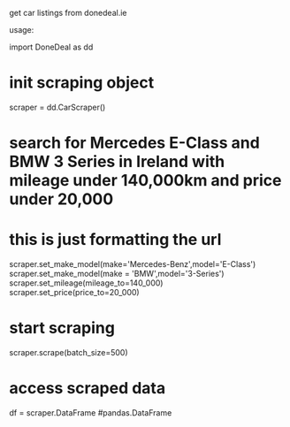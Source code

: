 get car listings from donedeal.ie

usage:

import DoneDeal as dd

# init scraping object
scraper = dd.CarScraper()
# search for Mercedes E-Class and BMW 3 Series in Ireland with mileage under 140,000km and price under 20,000
# this is just formatting the url
scraper.set_make_model(make='Mercedes-Benz',model='E-Class') 
scraper.set_make_model(make = 'BMW',model='3-Series')
scraper.set_mileage(mileage_to=140_000)
scraper.set_price(price_to=20_000)

# start scraping
scraper.scrape(batch_size=500)

# access scraped data
df = scraper.DataFrame #pandas.DataFrame
